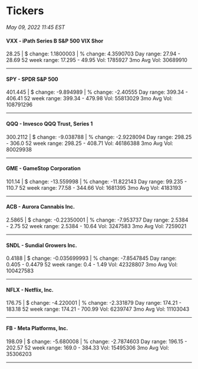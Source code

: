 # Tickers
*May 09, 2022 11:45 EST*

#### VXX - iPath Series B S&P 500 VIX Shor
28.25 | $ change: 1.1800003 | % change: 4.3590703
Day range: 27.94 - 28.69 52 week range: 17.295 - 49.95
Vol: 1785927 3mo Avg Vol: 30689910

---

#### SPY - SPDR S&P 500
401.445 | $ change: -9.894989 | % change: -2.40555
Day range: 399.34 - 406.41 52 week range: 399.34 - 479.98
Vol: 55813029 3mo Avg Vol: 108791296

---

#### QQQ - Invesco QQQ Trust, Series 1
300.2112 | $ change: -9.038788 | % change: -2.9228094
Day range: 298.25 - 306.0 52 week range: 298.25 - 408.71
Vol: 46186388 3mo Avg Vol: 80029938

---

#### GME - GameStop Corporation
101.14 | $ change: -13.559998 | % change: -11.822143
Day range: 99.235 - 110.7 52 week range: 77.58 - 344.66
Vol: 1681395 3mo Avg Vol: 4183193

---

#### ACB - Aurora Cannabis Inc.
2.5865 | $ change: -0.22350001 | % change: -7.953737
Day range: 2.5384 - 2.75 52 week range: 2.5384 - 10.64
Vol: 3247583 3mo Avg Vol: 7259021

---

#### SNDL - Sundial Growers Inc.
0.4188 | $ change: -0.035699993 | % change: -7.8547845
Day range: 0.405 - 0.4479 52 week range: 0.4 - 1.49
Vol: 42328807 3mo Avg Vol: 100427583

---

#### NFLX - Netflix, Inc.
176.75 | $ change: -4.220001 | % change: -2.331879
Day range: 174.21 - 183.18 52 week range: 174.21 - 700.99
Vol: 6239747 3mo Avg Vol: 11103043

---

#### FB - Meta Platforms, Inc.
198.09 | $ change: -5.680008 | % change: -2.7874603
Day range: 196.15 - 202.57 52 week range: 169.0 - 384.33
Vol: 15495306 3mo Avg Vol: 35306203

---

